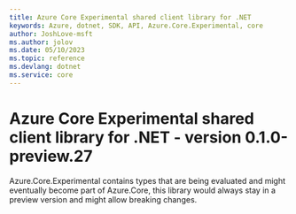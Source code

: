 ```yaml
---
title: Azure Core Experimental shared client library for .NET
keywords: Azure, dotnet, SDK, API, Azure.Core.Experimental, core
author: JoshLove-msft
ms.author: jolov
ms.date: 05/10/2023
ms.topic: reference
ms.devlang: dotnet
ms.service: core
---
```

# Azure Core Experimental shared client library for .NET - version 0.1.0-preview.27 


Azure.Core.Experimental contains types that are being evaluated and might eventually become part of Azure.Core, this library would always stay in a preview version and might allow breaking changes.

